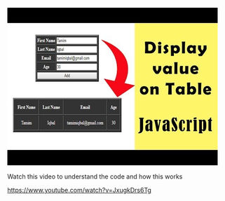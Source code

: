 ![](Table.jpg)

Watch this video to understand the code and how this works

https://www.youtube.com/watch?v=JxugkDrs6Tg

